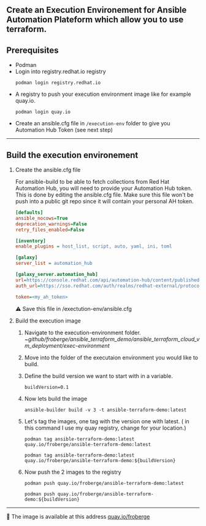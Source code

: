 ## Create an Execution Environement for Ansible Automation Plateform which allow you to use terraform.

## Prerequisites

* Podman
* Login into registry.redhat.io registry 
    ```
    podman login registry.redhat.io
    ```
* A registry to push your execution environment image like for example quay.io. 
    ```
    podman login quay.io
    ```
* Create an ansible.cfg file in `/execution-env` folder to give you Automation Hub Token (see next step)
---

## Build the execution environement 

1. Create the ansible.cfg file

    For ansible-build to be able to fetch collections from Red Hat Automation Hub, you will need to provide your Automation Hub token. This is done by editing the ansible.cfg file. Make sure this file won't be push into a public git repo since it will contain your personal AH token.

    ``` ini
    [defaults]
    ansible_nocows=True
    deprecation_warnings=False
    retry_files_enabled=False

    [inventory]
    enable_plugins = host_list, script, auto, yaml, ini, toml

    [galaxy]
    server_list = automation_hub

    [galaxy_server.automation_hub]
    url=https://console.redhat.com/api/automation-hub/content/published/
    auth_url=https://sso.redhat.com/auth/realms/redhat-external/protocol/openid-connect/token

    token=<my_ah_token>
    ```

    :warning: Save this file in /exectution-env/ansible.cfg

2. Build the execution image

    1. Navigate to the execution-environment folder.
    _~github/froberge/ansible_terraform_demo/ansible_terraform_cloud_vm_deployment/exec-environment_
    1. Move into the folder of the executaion environment you would like to build.
    1. Define the build version we want to start with in a variable.
        ```
        buildVersion=0.1
        ```

    1. Now lets build the image
        ```
        ansible-builder build -v 3 -t ansible-terraform-demo:latest
        ```
    1. Let's tag the images, one tag with the version one with latest. ( in this command I use my quay registry, change for your location.)

        ```
        podman tag ansible-terraform-demo:latest quay.io/froberge/ansible-terraform-demo:latest
        ```
        ```
        podman tag ansible-terraform-demo:latest quay.io/froberge/ansible-terraform-demo:${buildVersion}
        ```
    1. Now push the 2 images to the registry
        ```
        podman push quay.io/froberge/ansible-terraform-demo:latest
        ```

        ```
        podman push quay.io/froberge/ansible-terraform-demo:${buildVersion}
        ```
---

:information_desk_person: The image is available at this address [quay.io/froberge](https://quay.io/repository/froberge/ansible-terraform-all?tab=tags)